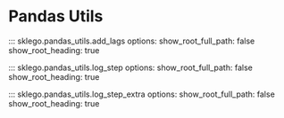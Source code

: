 # Pandas Utils

::: sklego.pandas_utils.add_lags
    options:
        show_root_full_path: false
        show_root_heading: true

::: sklego.pandas_utils.log_step
    options:
        show_root_full_path: false
        show_root_heading: true

::: sklego.pandas_utils.log_step_extra
    options:
        show_root_full_path: false
        show_root_heading: true
